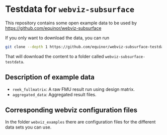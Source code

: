 # Testdata for `webviz-subsurface`

This repository contains some open example data to be used by
https://github.com/equinor/webviz-subsurface

If you only want to download the data, you can run
```bash
git clone --depth 1 https://github.com/equinor/webviz-subsurface-testdata
```
That will download the content to a folder called `webviz-subsurface-testdata`.

## Description of example data

- `reek_fullmatrix`: A raw FMU result run using design matrix.
- `aggregated_data`: Aggregated result files.

## Corresponding webviz configuration files

In the folder `webviz_examples` there are configuration files for the different
data sets you can use.
